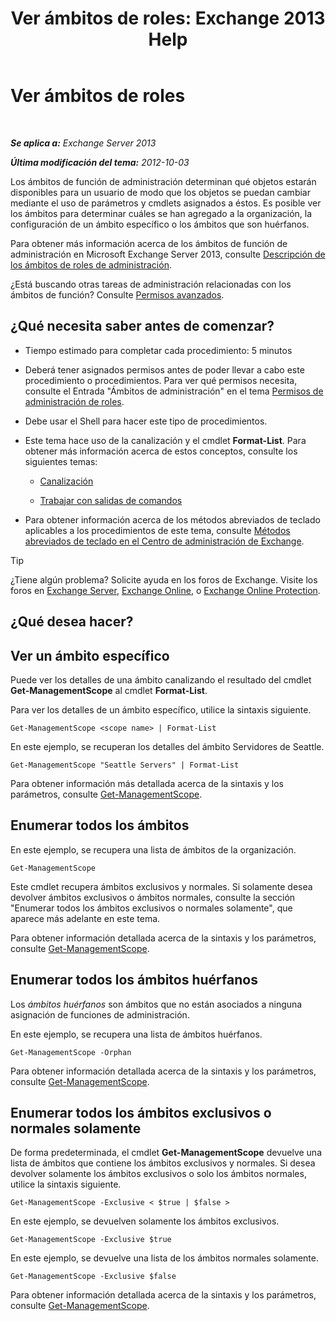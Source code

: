 ﻿---
title: 'Ver ámbitos de roles: Exchange 2013 Help'
TOCTitle: Ver ámbitos de roles
ms:assetid: 0bb3a434-6651-473a-94eb-4eb9a34e6f70
ms:mtpsurl: https://technet.microsoft.com/es-es/library/Dd335084(v=EXCHG.150)
ms:contentKeyID: 49895467
ms.date: 05/22/2018
mtps_version: v=EXCHG.150
ms.translationtype: MT
---

# Ver ámbitos de roles

 

_**Se aplica a:** Exchange Server 2013_

_**Última modificación del tema:** 2012-10-03_

Los ámbitos de función de administración determinan qué objetos estarán disponibles para un usuario de modo que los objetos se puedan cambiar mediante el uso de parámetros y cmdlets asignados a éstos. Es posible ver los ámbitos para determinar cuáles se han agregado a la organización, la configuración de un ámbito específico o los ámbitos que son huérfanos.

Para obtener más información acerca de los ámbitos de función de administración en Microsoft Exchange Server 2013, consulte [Descripción de los ámbitos de roles de administración](understanding-management-role-scopes-exchange-2013-help.md).

¿Está buscando otras tareas de administración relacionadas con los ámbitos de función? Consulte [Permisos avanzados](advanced-permissions-exchange-2013-help.md).

## ¿Qué necesita saber antes de comenzar?

  - Tiempo estimado para completar cada procedimiento: 5 minutos

  - Deberá tener asignados permisos antes de poder llevar a cabo este procedimiento o procedimientos. Para ver qué permisos necesita, consulte el Entrada "Ámbitos de administración" en el tema [Permisos de administración de roles](role-management-permissions-exchange-2013-help.md).

  - Debe usar el Shell para hacer este tipo de procedimientos.

  - Este tema hace uso de la canalización y el cmdlet **Format-List**. Para obtener más información acerca de estos conceptos, consulte los siguientes temas:
    
      - [Canalización](https://technet.microsoft.com/es-es/library/aa998260\(v=exchg.150\))
    
      - [Trabajar con salidas de comandos](working-with-command-output-exchange-2013-help.md)

  - Para obtener información acerca de los métodos abreviados de teclado aplicables a los procedimientos de este tema, consulte [Métodos abreviados de teclado en el Centro de administración de Exchange](keyboard-shortcuts-in-the-exchange-admin-center-exchange-online-protection-help.md).


> [!TIP]
> ¿Tiene algún problema? Solicite ayuda en los foros de Exchange. Visite los foros en <A href="https://go.microsoft.com/fwlink/p/?linkid=60612">Exchange Server</A>, <A href="https://go.microsoft.com/fwlink/p/?linkid=267542">Exchange Online</A>, o <A href="https://go.microsoft.com/fwlink/p/?linkid=285351">Exchange Online Protection</A>.



## ¿Qué desea hacer?

## Ver un ámbito específico

Puede ver los detalles de una ámbito canalizando el resultado del cmdlet **Get-ManagementScope** al cmdlet **Format-List**.

Para ver los detalles de un ámbito específico, utilice la sintaxis siguiente.

    Get-ManagementScope <scope name> | Format-List

En este ejemplo, se recuperan los detalles del ámbito Servidores de Seattle.

    Get-ManagementScope "Seattle Servers" | Format-List

Para obtener información más detallada acerca de la sintaxis y los parámetros, consulte [Get-ManagementScope](https://technet.microsoft.com/es-es/library/dd298180\(v=exchg.150\)).

## Enumerar todos los ámbitos

En este ejemplo, se recupera una lista de ámbitos de la organización.

    Get-ManagementScope

Este cmdlet recupera ámbitos exclusivos y normales. Si solamente desea devolver ámbitos exclusivos o ámbitos normales, consulte la sección "Enumerar todos los ámbitos exclusivos o normales solamente", que aparece más adelante en este tema.

Para obtener información detallada acerca de la sintaxis y los parámetros, consulte [Get-ManagementScope](https://technet.microsoft.com/es-es/library/dd298180\(v=exchg.150\)).

## Enumerar todos los ámbitos huérfanos

Los *ámbitos huérfanos* son ámbitos que no están asociados a ninguna asignación de funciones de administración.

En este ejemplo, se recupera una lista de ámbitos huérfanos.

    Get-ManagementScope -Orphan

Para obtener información detallada acerca de la sintaxis y los parámetros, consulte [Get-ManagementScope](https://technet.microsoft.com/es-es/library/dd298180\(v=exchg.150\)).

## Enumerar todos los ámbitos exclusivos o normales solamente

De forma predeterminada, el cmdlet **Get-ManagementScope** devuelve una lista de ámbitos que contiene los ámbitos exclusivos y normales. Si desea devolver solamente los ámbitos exclusivos o solo los ámbitos normales, utilice la sintaxis siguiente.

    Get-ManagementScope -Exclusive < $true | $false >

En este ejemplo, se devuelven solamente los ámbitos exclusivos.

    Get-ManagementScope -Exclusive $true

En este ejemplo, se devuelve una lista de los ámbitos normales solamente.

    Get-ManagementScope -Exclusive $false

Para obtener información detallada acerca de la sintaxis y los parámetros, consulte [Get-ManagementScope](https://technet.microsoft.com/es-es/library/dd298180\(v=exchg.150\)).

